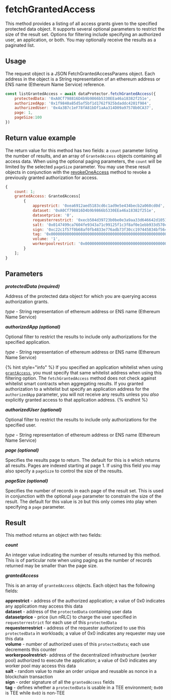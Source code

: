 # fetchGrantedAccess

This method provides a listing of all access grants given to the specified protected data object. It supports several optional parameters to restrict the size of the result set. Options for filtering include specifying an authorized user, an application, or both. You may optionally receive the results as a paginated list.

## Usage

The request object is a JSON FetchGrantedAccessParams object. Each address in the object is a String representation of an ethereum address or ENS name (Ethereum Name Service) reference.

```javascript
const listGrantedAccess = await dataProtector.fetchGrantedAccess({
    protectedData: '0xA0Cf798816D4b9b9866b5330EEa46a18382f251e',
    authorizedApp: '0x1f9840a85d5af5bf1d1762f925bdaddc4201f984',
    authorizedUser: '0x4a3B7c1eF78fA81bDf1aAa314D09a97578b0CA37',
    page: 1,
    pageSize:100
})
```

## Return value example

The return value for this method has two fields: a `count` parameter listing the number of results, and an array of `GrantedAccess` objects containing all access data. When using the optional paging parameters, the `count` will be limited by the selected `pageSize` parameter. You may use these result objects in conjunction with the [revokeOneAccess](revokeoneaccess.md) method to revoke a previously granted authorization for access.

```javascript
{
    count: 1;
    grantedAccess: GrantedAccess[
        {
            apprestrict: '0xea6912aed5183cd6c1ad9e5e434becb2a060cd0d',
            dataset: '0xA0Cf798816D4b9b9866b5330EEa46a18382f251e',
            datasetprice: '0',
            requesterrestrict: '0xecb504d39723b0be0e3a9aa33d646642d1051ee1',
            salt: '0x0147499ca7604fe9343a71c99125f1c3f8af0e1ebb933d570cb653ef8eb043b8',
            sign: '0xc22c1f57f0b68af0fb4833e776adb73f30cc197445834bf564e9829913e104b07ab856ac39085edb5c9180f430c1ee2f29021ae33cd79eb0ddb73181e347799f1b',
            tag: '0x0000000000000000000000000000000000000000000000000000000000000003',
            volume: '1',
            workerpoolrestrict: '0x0000000000000000000000000000000000000000'
        }
    ];
}
```

## Parameters

***protectedData (required)***

Address of the protected data object for which you are querying access authorization grants.

*type* - String representation of ethereum address or ENS name (Ethereum Name Service)

***authorizedApp (optional)***

Optional filter to restrict the results to include only authorizations for the specified application. 

*type* - String representation of ethereum address or ENS name (Ethereum Name Service)

{% hint style="info" %}
If you specified an application whitelist when using [`grantAccess`](./grantaccess.md), you must specify that same whitelist address when using this filtering option. The `fetchGrantedAccess` method does not check against whitelist smart contracts when aggregating results. If you granted authorization to a whitelist but specify an application address for the `authorizedApp` parameter, you will not receive any results unless you *also* explicitly granted access to that application address.
{% endhint %}

***authorizedUser (optional)***

Optional filter to restrict the results to include only authorizations for the specified user.

*type* - String representation of ethereum address or ENS name (Ethereum Name Service)

***page (optional)***

Specifies the results page to return. The default for this is `0` which returns all results. Pages are indexed starting at page 1. If using this field you may also specify a `pageSize` to control the size of the results.

***pageSize (optional)***

Specifies the number of records in each page of the result set. This is used in conjunction with the optional `page` parameter to constrain the size of the result. The default for this value is `20` but this only comes into play when specifying a `page` parameter.

## Result

This method returns an object with two fields:

***count***

An integer value indicating the number of results returned by this method. This is of particular note when using paging as the number of records returned may be smaller than the page size.

***grantedAccess***

This is an array of `grantedAccess` objects. Each object has the following fields:

**apprestrict** - address of the authorized application; a value of 0x0 indicates any application may access this data  
**dataset** - address of the `protectedData` containing user data  
**datasetprice** - price (iun nRLC) to charge the user specified in `requesterrestrict` for each use of this `protectedData`  
**requesterrestrict** - address of the requester authorized to use this `protectedData` in workloads; a value of 0x0 indicates any requester may use this data  
**volume** - number of authorized uses of this `protectedData`; each use decrements this counter  
**workerpoolrestrict**- address of the decentralized infrastructure (worker pool) authorized to execute the application; a value of 0x0 indicates any worker pool may access this data  
**salt** - random value to make an order unique and reusable as nonce in a blockchain transaction  
**sign** - order signature of all the `grantedAccess` fields  
**tag** - defines whether a `protectedData` is usable in a TEE environment; `0x00` is TEE while `0x03` is non-TEE  